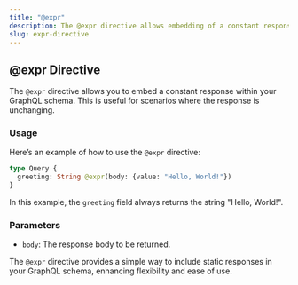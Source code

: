 ```yaml
---
title: "@expr"
description: The @expr directive allows embedding of a constant response within the schema.
slug: expr-directive
---
```


## @expr Directive

The `@expr` directive allows you to embed a constant response within your GraphQL schema. This is useful for scenarios where the response is unchanging.

### Usage

Here’s an example of how to use the `@expr` directive:

```graphql
type Query {
  greeting: String @expr(body: {value: "Hello, World!"})
}
```

In this example, the `greeting` field always returns the string "Hello, World!".

### Parameters

- `body`: The response body to be returned.

The `@expr` directive provides a simple way to include static responses in your GraphQL schema, enhancing flexibility and ease of use.
